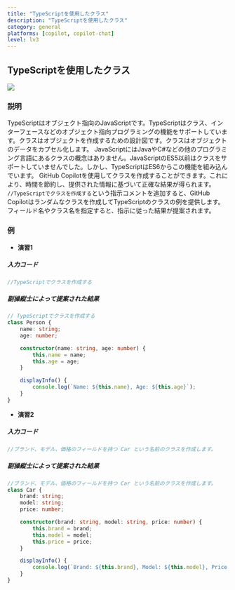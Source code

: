 ```yaml
---
title: "TypeScriptを使用したクラス"
description: "TypeScriptを使用したクラス"
category: general
platforms: [copilot, copilot-chat]
level: lv3
---
```


## TypeScriptを使用したクラス
[<img src="https://img.shields.io/badge/Lv3-Mature_Best_Practice-brightgreen">](https://github.com/orgs/AI-Native-Development/projects/1/)

### 説明
TypeScriptはオブジェクト指向のJavaScriptです。TypeScriptはクラス、インターフェースなどのオブジェクト指向プログラミングの機能をサポートしています。クラスはオブジェクトを作成するための設計図です。クラスはオブジェクトのデータをカプセル化します。
JavaScriptにはJavaやC#などの他のプログラミング言語にあるクラスの概念はありません。JavaScriptのES5以前はクラスをサポートしていませんでした。しかし、TypeScriptはES6からこの機能を組み込んでいます。
GitHub Copilotを使用してクラスを作成することができます。これにより、時間を節約し、提供された情報に基づいて正確な結果が得られます。
`//TypeScriptでクラスを作成する`という指示コメントを追加すると、GitHub Copilotはランダムなクラスを作成してTypeScriptのクラスの例を提供します。フィールド名やクラス名を指定すると、指示に従った結果が提案されます。

### 例

- **演習1**
##### 入力コード
```TypeScript
//TypeScriptでクラスを作成する
```

##### 副操縦士によって提案された結果
```TypeScript
// TypeScriptでクラスを作成する
class Person {
    name: string;
    age: number;

    constructor(name: string, age: number) {
        this.name = name;
        this.age = age;
    }

    displayInfo() {
        console.log(`Name: ${this.name}, Age: ${this.age}`);
    }
}
```

- **演習2**
##### 入力コード
```TypeScript
//ブランド、モデル、価格のフィールドを持つ Car という名前のクラスを作成します。
```


##### 副操縦士によって提案された結果
```TypeScript
//ブランド、モデル、価格のフィールドを持つ Car という名前のクラスを作成します。
class Car {
    brand: string;
    model: string;
    price: number;

    constructor(brand: string, model: string, price: number) {
        this.brand = brand;
        this.model = model;
        this.price = price;
    }

    displayInfo() {
        console.log(`Brand: ${this.brand}, Model: ${this.model}, Price: ${this.price}`);
    }
}
```